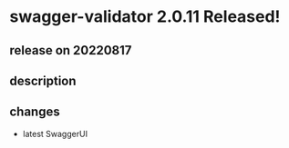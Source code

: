 # swagger-validator 2.0.11 Released!

## release on 20220817

## description

## changes

* latest SwaggerUI


